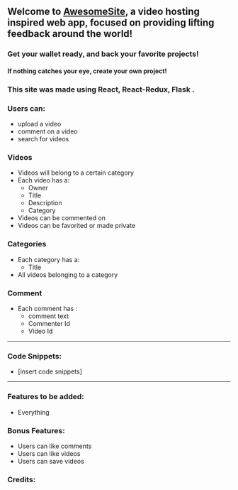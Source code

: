 
## Welcome to [AwesomeSite](https://awesome-site.herokuapp.com/), a video hosting inspired web app, focused on providing lifting feedback around the world!

### Get your wallet ready, and back your favorite projects!
#### If nothing catches your eye, create your own project!

### This site was made using React, React-Redux, Flask .

### Users can:
* upload a video
* comment on a video
* search for videos

### Videos
* Videos will belong to a certain category
* Each video has a:
    * Owner
    * Title
    * Description
    * Category
* Videos can be commented on
* Videos can be favorited or made private
    
### Categories
* Each category has a:
    * Title
* All videos belonging to a category

### Comment
* Each comment has :
    * comment text
    * Commenter Id
    * Video Id

    

---

### Code Snippets:
* [insert code snippets]

---

### Features to be added:
* Everything

### Bonus Features:
* Users can like comments
* Users can like videos
* Users can save videos


### Credits:
